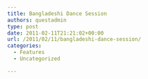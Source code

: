 ```yaml
---
title: Bangladeshi Dance Session
authors: questadmin
type: post
date: 2011-02-11T21:21:02+00:00
url: /2011/02/11/bangladeshi-dance-session/
categories:
  - Features
  - Uncategorized

---
```

